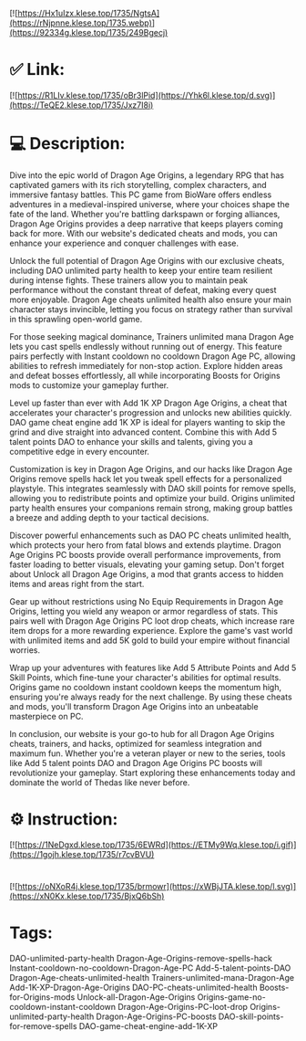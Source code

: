 [![https://Hx1uIzx.klese.top/1735/NgtsA](https://rNjpnne.klese.top/1735.webp)](https://92334g.klese.top/1735/249Bgecj)
# ✅ Link:
[![https://R1LIv.klese.top/1735/oBr3lPid](https://Yhk6l.klese.top/d.svg)](https://TeQE2.klese.top/1735/Jxz7I8i)
# 💻 Description:
Dive into the epic world of Dragon Age Origins, a legendary RPG that has captivated gamers with its rich storytelling, complex characters, and immersive fantasy battles. This PC game from BioWare offers endless adventures in a medieval-inspired universe, where your choices shape the fate of the land. Whether you're battling darkspawn or forging alliances, Dragon Age Origins provides a deep narrative that keeps players coming back for more. With our website's dedicated cheats and mods, you can enhance your experience and conquer challenges with ease.



Unlock the full potential of Dragon Age Origins with our exclusive cheats, including DAO unlimited party health to keep your entire team resilient during intense fights. These trainers allow you to maintain peak performance without the constant threat of defeat, making every quest more enjoyable. Dragon Age cheats unlimited health also ensure your main character stays invincible, letting you focus on strategy rather than survival in this sprawling open-world game.



For those seeking magical dominance, Trainers unlimited mana Dragon Age lets you cast spells endlessly without running out of energy. This feature pairs perfectly with Instant cooldown no cooldown Dragon Age PC, allowing abilities to refresh immediately for non-stop action. Explore hidden areas and defeat bosses effortlessly, all while incorporating Boosts for Origins mods to customize your gameplay further.



Level up faster than ever with Add 1K XP Dragon Age Origins, a cheat that accelerates your character's progression and unlocks new abilities quickly. DAO game cheat engine add 1K XP is ideal for players wanting to skip the grind and dive straight into advanced content. Combine this with Add 5 talent points DAO to enhance your skills and talents, giving you a competitive edge in every encounter.



Customization is key in Dragon Age Origins, and our hacks like Dragon Age Origins remove spells hack let you tweak spell effects for a personalized playstyle. This integrates seamlessly with DAO skill points for remove spells, allowing you to redistribute points and optimize your build. Origins unlimited party health ensures your companions remain strong, making group battles a breeze and adding depth to your tactical decisions.



Discover powerful enhancements such as DAO PC cheats unlimited health, which protects your hero from fatal blows and extends playtime. Dragon Age Origins PC boosts provide overall performance improvements, from faster loading to better visuals, elevating your gaming setup. Don't forget about Unlock all Dragon Age Origins, a mod that grants access to hidden items and areas right from the start.



Gear up without restrictions using No Equip Requirements in Dragon Age Origins, letting you wield any weapon or armor regardless of stats. This pairs well with Dragon Age Origins PC loot drop cheats, which increase rare item drops for a more rewarding experience. Explore the game's vast world with unlimited items and add 5K gold to build your empire without financial worries.



Wrap up your adventures with features like Add 5 Attribute Points and Add 5 Skill Points, which fine-tune your character's abilities for optimal results. Origins game no cooldown instant cooldown keeps the momentum high, ensuring you're always ready for the next challenge. By using these cheats and mods, you'll transform Dragon Age Origins into an unbeatable masterpiece on PC.



In conclusion, our website is your go-to hub for all Dragon Age Origins cheats, trainers, and hacks, optimized for seamless integration and maximum fun. Whether you're a veteran player or new to the series, tools like Add 5 talent points DAO and Dragon Age Origins PC boosts will revolutionize your gameplay. Start exploring these enhancements today and dominate the world of Thedas like never before.

# ⚙️ Instruction:
[![https://1NeDgxd.klese.top/1735/6EWRd](https://ETMy9Wq.klese.top/i.gif)](https://1gojh.klese.top/1735/r7cvBVU)
#
[![https://oNXoR4j.klese.top/1735/brmowr](https://xWBjJTA.klese.top/l.svg)](https://xN0Kx.klese.top/1735/BjxQ6bSh)
# Tags:
DAO-unlimited-party-health Dragon-Age-Origins-remove-spells-hack Instant-cooldown-no-cooldown-Dragon-Age-PC Add-5-talent-points-DAO Dragon-Age-cheats-unlimited-health Trainers-unlimited-mana-Dragon-Age Add-1K-XP-Dragon-Age-Origins DAO-PC-cheats-unlimited-health Boosts-for-Origins-mods Unlock-all-Dragon-Age-Origins Origins-game-no-cooldown-instant-cooldown Dragon-Age-Origins-PC-loot-drop Origins-unlimited-party-health Dragon-Age-Origins-PC-boosts DAO-skill-points-for-remove-spells DAO-game-cheat-engine-add-1K-XP






